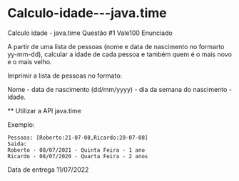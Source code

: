 # Calculo-idade---java.time
Calculo idade - java.time
Questão #1
Vale100
Enunciado

A partir de uma lista de pessoas (nome e data de nascimento no formarto yy-mm-dd), calcular a idade de cada pessoa e também quem é o mais novo e o mais velho.

Imprimir a lista de pessoas no formato:

Nome - data de nascimento (dd/mm/yyyy) - dia da semana do nascimento - idade.

** Utilizar a API java.time

Exemplo:

    Pessoas: [Roberto:21-07-08,Ricardo:20-07-08]
    Saida:
    Roberto - 08/07/2021 - Quinta Feira - 1 ano
    Ricardo - 08/07/2020 - Quarta Feira - 2 anos

Data de entrega 11/07/2022
